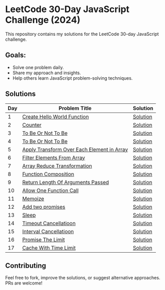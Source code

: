 # LeetCode 30-Day JavaScript Challenge (2024)  
This repository contains my solutions for the LeetCode 30-day JavaScript challenge.  

## Goals:  
- Solve one problem daily.  
- Share my approach and insights.  
- Help others learn JavaScript problem-solving techniques.  

## Solutions  
| Day | Problem Title | Solution |  
|-----|---------------|----------|  
| 1   | [Create Hello World Function](https://leetcode.com/problems/create-hello-world-function/) | [Solution](Day01/prog.js) |    
| 2   | [Counter](https://leetcode.com/problems/counter/) | [Solution](Day02/prog.js) |    
| 3   | [To Be Or Not To Be](https://leetcode.com/problems/to-be-or-not-to-be/) | [Solution](Day03/prog.js) |    
| 4   | [To Be Or Not To Be](https://leetcode.com/problems/counter-ii/) | [Solution](Day04/prog.js) |    
| 5   | [Apply Transform Over Each Element in Array](https://leetcode.com/problems/apply-transform-over-each-element-in-array/) | [Solution](Day05/prog.js) |    
| 6   | [Filter Elements From Array](https://leetcode.com/problems/filter-elements-from-array) | [Solution](Day06/prog.js) |    
| 7   | [Array Reduce Transformation](leetcode.com/problems/array-reduce-transformation) | [Solution](Day07/prog.js) |    
| 8   | [Function Composition](https://leetcode.com/problems/function-composition) | [Solution](Day08/prog.js) |    
| 9   | [Return Length Of Arguments Passed](https://leetcode.com/problems/return-length-of-arguments-passed) | [Solution](Day09/prog.js) |    
| 10   | [Allow One Function Call](https://leetcode.com/problems/allow-one-function-call) | [Solution](Day10/prog.js) |    
| 11   | [Memoize](https://leetcode.com/problems/memoize) | [Solution](Day11/prog.js) |    
| 12   | [Add two promises](https://leetcode.com/problems/add-two-promises) | [Solution](Day12/prog.js) |    
| 13   | [Sleep](https://leetcode.com/problems/sleep) | [Solution](Day13/prog.js) |    
| 14   | [Timeout Cancellatioon](https://leetcode.com/problems/timeout-cancellation) | [Solution](Day14/prog.js) |    
| 15   | [Interval Cancellatioon](https://leetcode.com/problems/interval-cancellation) | [Solution](Day15/prog.js) |    
| 16   | [Promise The Limit](https://leetcode.com/problems/promise-time-limit) | [Solution](Day16/prog.js) |    
| 17   | [Cache With Time Limit](https://leetcode.com/problems/cache-with-time-limit) | [Solution](Day17/prog.js) |    

## Contributing  
Feel free to fork, improve the solutions, or suggest alternative approaches. PRs are welcome!  
